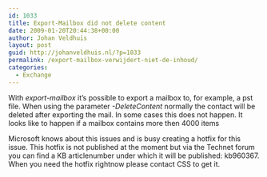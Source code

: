 ```yaml
---
id: 1033
title: Export-Mailbox did not delete content
date: 2009-01-20T20:44:38+00:00
author: Johan Veldhuis
layout: post
guid: http://johanveldhuis.nl/?p=1033
permalink: /export-mailbox-verwijdert-niet-de-inhoud/
categories:
  - Exchange
---
```

With _export-mailbox_ it&#8217;s possible to export a mailbox to, for example, a pst file. When using the parameter _-DeleteContent_ normally the contact will be deleted after exporting the mail. In some cases this does not happen. It looks like to happen if a mailbox contains more then 4000 items

Microsoft knows about this issues and is busy creating a hotfix for this issue. This hotfix is not published at the moment but via the Technet forum you can find a KB articlenumber under which it will be published: kb960367. When you need the hotfix rightnow please contact CSS to get it.
